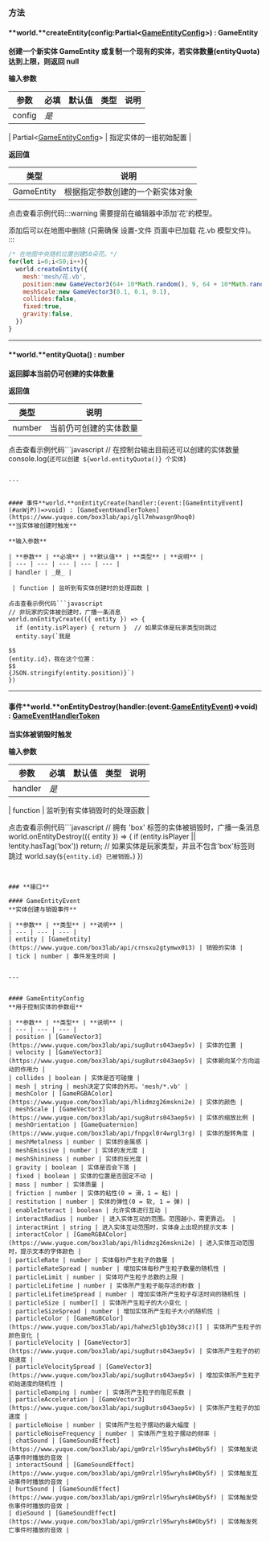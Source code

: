 
### 方法

#### **world.**createEntity(config:Partial<[GameEntityConfig](#FctKw)>) : GameEntity
**创建一个新实体 GameEntity 或复制一个现有的实体，若实体数量(entityQuota)达到上限，则返回 null**

**输入参数**

| **参数** | **必填** | **默认值** | **类型** | **说明** |
| --- | --- | --- | --- | --- |
| config | _是_ | 

 | Partial<[GameEntityConfig](#FctKw)> | 指定实体的一组初始配置 |

**返回值**

| **类型** | **说明** |
| --- | --- |
| GameEntity | 根据指定参数创建的一个新实体对象 |

点击查看示例代码:::warning
需要提前在编辑器中添加'花'的模型。

添加后可以在地图中删除 (只需确保 设置-文件 页面中已加载 花.vb 模型文件)。
:::
```javascript
/* 在地图中央随机位置创建50朵花。*/
for(let i=0;i<50;i++){
  world.createEntity({
    mesh:'mesh/花.vb',
    position:new GameVector3(64+ 10*Math.random(), 9, 64 + 10*Math.random()),
    meshScale:new GameVector3(0.1, 0.1, 0.1),
    collides:false,
    fixed:true,
    gravity:false,
  })
}
```

---


#### **world.**entityQuota() : number
**返回脚本当前仍可创建的实体数量**

**返回值**

| **类型** | **说明** |
| --- | --- |
| number | 当前仍可创建的实体数量 |

点击查看示例代码```javascript
// 在控制台输出目前还可以创建的实体数量
console.log(`还可以创建 ${world.entityQuota()} 个实体`)
```

---


#### 事件**world.**onEntityCreate(handler:(event:[GameEntityEvent](#anWjP))=>void) : [GameEventHandlerToken](https://www.yuque.com/box3lab/api/gll7mhwasgn9hoq0)
**当实体被创建时触发**

**输入参数**

| **参数** | **必填** | **默认值** | **类型** | **说明** |
| --- | --- | --- | --- | --- |
| handler | _是_ | 

 | function | 监听到有实体创建时的处理函数 |

点击查看示例代码```javascript
// 非玩家的实体被创建时，广播一条消息
world.onEntityCreate(({ entity }) => {
  if (entity.isPlayer) { return }  // 如果实体是玩家类型则跳过
  entity.say(`我是 

$$
{entity.id}，我在这个位置：
$$
{JSON.stringify(entity.position)}`)
})
```

---


#### 事件**world.**onEntityDestroy(handler:(event:[GameEntityEvent](#anWjP))=>void) : [GameEventHandlerToken](https://www.yuque.com/box3lab/api/gll7mhwasgn9hoq0)
**当实体被销毁时触发**

**输入参数**

| **参数** | **必填** | **默认值** | **类型** | **说明** |
| --- | --- | --- | --- | --- |
| handler | _是_ | 

 | function | 监听到有实体销毁时的处理函数 |

点击查看示例代码```javascript
// 拥有 'box' 标签的实体被销毁时，广播一条消息
world.onEntityDestroy(({ entity }) => {
  if (entity.isPlayer || !entity.hasTag('box')) return;   // 如果实体是玩家类型，并且不包含'box'标签则跳过
  world.say(`${entity.id} 已被销毁。`)
})
```


### **接口**

#### GameEntityEvent
**实体创建与销毁事件**

| **参数** | **类型** | **说明** |
| --- | --- | --- |
| entity | [GameEntity](https://www.yuque.com/box3lab/api/crnsxu2gtymwx013) | 销毁的实体 |
| tick | number | 事件发生时间 |


---


#### GameEntityConfig
**用于控制实体的参数组**

| **参数** | **类型** | **说明** |
| --- | --- | --- |
| position | [GameVector3](https://www.yuque.com/box3lab/api/sug8utrs043aep5v) | 实体的位置 |
| velocity | [GameVector3](https://www.yuque.com/box3lab/api/sug8utrs043aep5v) | 实体朝向某个方向运动的作用力 |
| collides | boolean | 实体是否可碰撞 |
| mesh | string | mesh决定了实体的外形。'mesh/*.vb' |
| meshColor | [GameRGBAColor](https://www.yuque.com/box3lab/api/hlidmzg26mskni2e) | 实体的颜色 |
| meshScale | [GameVector3](https://www.yuque.com/box3lab/api/sug8utrs043aep5v) | 实体的缩放比例 |
| meshOrientation | [GameQuaternion](https://www.yuque.com/box3lab/api/fnpgxl0r4wrgl3rg) | 实体的旋转角度 |
| meshMetalness | number | 实体的金属感 |
| meshEmissive | number | 实体的发光度 |
| meshShininess | number | 实体的反光度 |
| gravity | boolean | 实体是否会下落 |
| fixed | boolean | 实体的位置是否固定不动 |
| mass | number | 实体质量 |
| friction | number | 实体的粘性(0 = 滑，1 = 粘) |
| restitution | number | 实体的弹性(0 = 软, 1 = 弹) |
| enableInteract | boolean | 允许实体进行互动 |
| interactRadius | number | 进入实体互动的范围。范围越小，需更靠近。 |
| interactHint | string | 进入实体互动范围时，实体身上出现的提示文本 |
| interactColor | [GameRGBAColor](https://www.yuque.com/box3lab/api/hlidmzg26mskni2e) | 进入实体互动范围时，提示文本的字体颜色 |
| particleRate | number | 实体每秒产生粒子的数量 |
| particleRateSpread | number | 增加实体每秒产生粒子数量的随机性 |
| particleLimit | number | 实体可产生粒子总数的上限 |
| particleLifetime | number | 实体所产生粒子能存活的秒数 |
| particleLifetimeSpread | number | 增加实体所产生粒子存活时间的随机性 |
| particleSize | number[] | 实体所产生粒子的大小变化 |
| particleSizeSpread | number | 增加实体所产生粒子大小的随机性 |
| particleColor | [GameRGBColor](https://www.yuque.com/box3lab/api/hahez5lgb10y38cz)[] | 实体所产生粒子的颜色变化 |
| particleVelocity | [GameVector3](https://www.yuque.com/box3lab/api/sug8utrs043aep5v) | 实体所产生粒子的初始速度 |
| particleVelocitySpread | [GameVector3](https://www.yuque.com/box3lab/api/sug8utrs043aep5v) | 增加实体所产生粒子初始速度的随机性 |
| particleDamping | number | 实体所产生粒子的阻尼系数 |
| particleAcceleration | [GameVector3](https://www.yuque.com/box3lab/api/sug8utrs043aep5v) | 实体所产生粒子的加速度 |
| particleNoise | number | 实体所产生粒子摆动的最大幅度 |
| particleNoiseFrequency | number | 实体所产生粒子摆动的频率 |
| chatSound | [GameSoundEffect](https://www.yuque.com/box3lab/api/gm9rzlrl95wryhs8#Oby5f) | 实体触发说话事件时播放的音效 |
| interactSound | [GameSoundEffect](https://www.yuque.com/box3lab/api/gm9rzlrl95wryhs8#Oby5f) | 实体触发互动事件时播放的音效 |
| hurtSound | [GameSoundEffect](https://www.yuque.com/box3lab/api/gm9rzlrl95wryhs8#Oby5f) | 实体触发受伤事件时播放的音效 |
| dieSound | [GameSoundEffect](https://www.yuque.com/box3lab/api/gm9rzlrl95wryhs8#Oby5f) | 实体触发死亡事件时播放的音效 |


